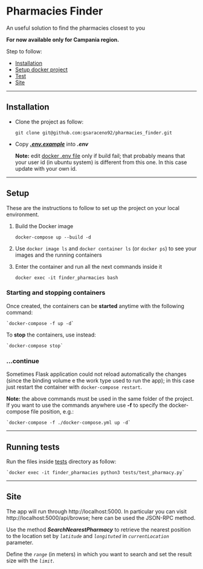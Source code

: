 # Pharmacies Finder

An useful solution to find the pharmacies closest to you

**For now available only for Campania region.**

Step to follow:

- [Installation](#installation)
- [Setup docker project](#setup)
- [Test](#running-tests)
- [Site](#site)

---

## Installation

- Clone the project as follow:

  `git clone git@github.com:gsaraceno92/pharmacies_finder.git`

- Copy [**_.env.example_**](app/.env.example) into **_.env_**

  **Note:** edit [docker .env file](.env) only if build fail; that probably means that your user id (in ubuntu system) is different from this one.
  In this case update with your own id.

---

## Setup

These are the instructions to follow to set up the project on your local environment.

1.  Build the Docker image

        docker-compose up --build -d

2.  Use `docker image ls` and `docker container ls` (or `docker ps`) to see your images and the running containers

3.  Enter the container and run all the next commands inside it

        docker exec -it finder_pharmacies bash

### **Starting and stopping containers**

Once created, the containers can be **started** anytime with the following command:

    `docker-compose -f up -d`

To **stop** the containers, use instead:

    `docker-compose stop`

### ...continue

Sometimes Flask application could not reload automatically the changes (since the binding volume e the work type used to run the app); in this case just restart the container with `docker-compose restart`.

**Note:** the above commands must be used in the same folder of the project.
If you want to use the commands anywhere use **-f** to specify the docker-compose file position, e.g.:

    `docker-compose -f ./docker-compose.yml up -d`

---

## **Running tests**

Run the files inside [tests](app/tests) directory as follow:

    `docker exec -it finder_pharmacies python3 tests/test_pharmacy.py`

---

## Site

The app will run through http://localhost:5000.
In particular you can visit http://localhost:5000/api/browse; here can be used the JSON-RPC method.

Use the method **_SearchNearestPharmacy_** to retrieve the nearest position to the location set by _`latitude`_ and _`longituted`_ in _`currentLocation`_ parameter.

Define the _`range`_ (in meters) in which you want to search and set the result size with the _`limit`_.
